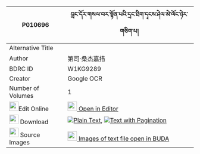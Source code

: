 |P010696|བླང་དོར་གསལ་བར་སྟོན་པའི་དྲང་ཐིག་དྭངས་ཤེལ་མེ་ལོང་ཉེར་གཅིག་པ། 
| --- | --- 
|Alternative Title |
|Author| 第司·桑杰嘉措
|BDRC ID | W1KG9289
|Creator | Google OCR
|Number of Volumes| 1
|<img width="25" src="https://img.icons8.com/color/25/000000/edit-property.png">Edit Online| [<img width="25" src="https://avatars.githubusercontent.com/u/45091458?s=200&v=4"> Open in Editor](http://editor.openpecha.org/P010696)
|<img width="25" src="https://img.icons8.com/fluent/48/000000/download-2.png"/>  Download | [![](https://img.icons8.com/color/20/000000/txt.png)Plain Text](https://github.com/Openpecha/P010696/releases/download/v1/langdor_salwa_ra_tonpa_i_drang_plain_P010696.zip), [![](https://img.icons8.com/color/20/000000/txt.png)Text with Pagination](https://github.com/Openpecha/P010696/releases/download/v1/langdor_salwa_ra_tonpa_i_drang_pages_P010696.zip)
|<img width="25" src="https://img.icons8.com/plasticine/100/000000/pictures-folder.png"/>  Source Images | [<img width="25" src="https://library.bdrc.io/icons/BUDA-small.svg"> Images of text file open in BUDA](https://library.bdrc.io/show/bdr:W1KG9289)